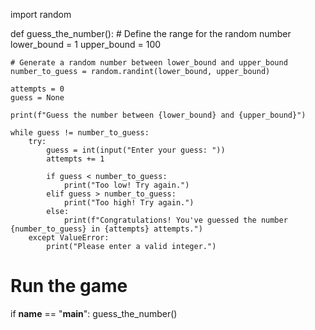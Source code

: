 import random

def guess_the_number():
    # Define the range for the random number
    lower_bound = 1
    upper_bound = 100

    # Generate a random number between lower_bound and upper_bound
    number_to_guess = random.randint(lower_bound, upper_bound)
    
    attempts = 0
    guess = None

    print(f"Guess the number between {lower_bound} and {upper_bound}")

    while guess != number_to_guess:
        try:
            guess = int(input("Enter your guess: "))
            attempts += 1
            
            if guess < number_to_guess:
                print("Too low! Try again.")
            elif guess > number_to_guess:
                print("Too high! Try again.")
            else:
                print(f"Congratulations! You've guessed the number {number_to_guess} in {attempts} attempts.")
        except ValueError:
            print("Please enter a valid integer.")

# Run the game
if __name__ == "__main__":
    guess_the_number()
